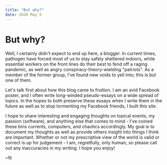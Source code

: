 ```yaml
---
title: "But why?"
date: 2020 May 5
---
```


# But why?

Well, I certainly didn't expect to end up here, a blogger. In current times, pathogen have forced most of us to stay safely sheltered indoors, while essential workers on the front lines do their best to fend off a raging pandemic, as well as angry conspiracy-theory-wielding "patriots". As a member of the former group, I've found new voids to yell into; this is but one of them.

Let's talk first about how this blog came to fruition. I am an avid Facebook poster, and I often write long-winded pseudo-essays on a wide spread of topics. In the hopes to both preserve these essays when I write them in the future as well as to stop tormenting my Facebook friends, I built this site.

I hope to share interesting and engaging thoughts on topical events, my passion (software), and anything else that comes to mind - I've coined these bins currents, computers, and chaotics accordingly. My goal is to document my thoughts as well as provide others insight into things I think are important. Whether or not my prescriptive view of the world is valid or correct is up for judgement - I am, regretfully, only human, so please call out any inaccuracies in my writing. I hope you enjoy!

~N
